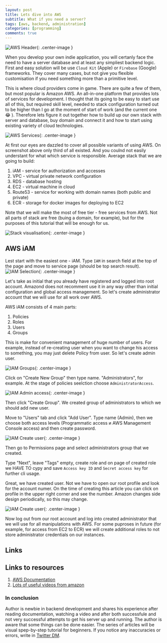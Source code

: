 ```yaml
---
layout: post
title: Lets dive into AWS
subtitle: What if you need a server?
tags: [aws, backend, administration]
categories: [programming]
comments: true
---
```


![AWS Header](/img/2021-03/aws_iam/header_image.jpg){: .center-image }

When you develop your own indie application, you will certanly face the need to have a server database and at least any simpliest backend logic. First and easy solution will be use `Cloud Kit` (Apple) or `Firebase` (Google) frameworks. They cover many cases, but not give you flexible customisation if you need something more than a primitive level.

This is where cloud providers come in game. There are quite a few of them, but most popular is Amazon AWS. An all-in-one platform that provides lots of services for development. I thought that its going to be easy to start use all of this, but required skill level, needed to stack configuration turned out to be higher than I go at the moment of start of work (and the current one 😂 ). Therefore lets figure it out together how to build up our own stack with server and database, buy domain and connect it and how to start using existing variety of cloud technologies. 

![AWS Services](/img/2021-03/aws_iam/aws_services.png){: .center-image }

At first our eyes are dazzled to cover all possible variants of using AWS. On screenshot above only third of all existed. And you coulnd not easily understant  for what which service is responsible. Average stack that we are going to build:
1. iAM - service for authorization and accesses
2. VPC - virtual private network configuration
3. RDS - database hosting
4. EC2 - virtual machine in cloud
5. Route53 - service for working with domain names (both public and private)
6. ECR - storage for docker images for deploying to EC2

Note that we will make the most of free tier - free services from AWS. Not all parts of stack are free (buing a domain, for example), but for the purposes of this tutorial that will be enough for us.

![Stack visualisation](/img/2021-03/aws_iam/stack_diagram.png){: .center-image }

## AWS iAM

Lest start with the easiest one - iAM. Type `IAM` in search field at the top of the page and move to service page (should be top search result).
![IAM Selection](/img/2021-03/aws_iam/iam_selection.png){: .center-image }

Let's take as initial that you already have registered and logged into root account. Amazond does not recomment use it in any way other than initial configuration and global access management. So let's create administrator account that we will use for all work over AWS.

AWS iAM consists of 4 main parts:
1. Policies
2. Roles
3. Users
4. Groups

This is make for convenient management of huge number of users. For example, instead of re-creating user when you want to change his access to something, you may just delete Policy from user. So let's create admin user.

![IAM Groups](/img/2021-03/aws_iam/group_tab.png){: .center-image }

Click on "Create New Group" then type name. "Administrators", for example. At the stage of policies seelction choose `AdministratorAccess`.

![IAM Admin access](/img/2021-03/aws_iam/admin_access.png){: .center-image }

Then click "Create Group". We created group of administrators to which we should add new user.

Move to "Users" tab and click "Add User". Type name (Admin), then we choose both access levels (Programmatic access и AWS Management Console access) and then create password.

![IAM Create user](/img/2021-03/aws_iam/add_user.png){: .center-image }

Then go to Permissions page and select administrators group that we created.

Type "Next", leave "Tags" empty, create role and on page of created role we HAVE TO cypy and save `Access key ID` and `Secret access key` for further cli usage.

Great, we have created user. Not we have to open our root profile and look for the account numer. On the time of creating this article you can click on profile in the upper right corner and see the number. Amazon changes side design periodically, so this may change.

![IAM Create user](/img/2021-03/aws_iam/account_number.png){: .center-image }

Now log out from our root account and log into created administrator that we will use for all manipulations with AWS.
For some puproses in future (for example, for access from EC2 to ECR) we will create additional roles to not store administrator credentials on our instances.

## Links

## Links to resources
1. [AWS Documentation](https://docs.aws.amazon.com/rekognition/latest/dg/setting-up.html)
2. [Lots of useful videos from amazon](https://aws.amazon.com/iam/getting-started/)

### In conclusion
Author is newbie in backend development and shares his experience after reading documentation, watching a video and after both successfule and not very successful attempts to get his server up and running. The author is aware that some things can be done easier. The series of articles will be visual spep-by-step tutorial for beginners. If you notice any inaccuracies or errors, write in [Twitter DM](https://twitter.com/NikitkaPa).